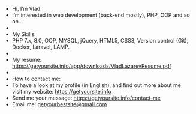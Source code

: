 -  Hi, I’m Vlad
- I’m interested in web development (back-end mostly), PHP, OOP and so on...
-
- My Skills:
- PHP 7.x, 8.0, OOP, MYSQL, jQuery, HTML5, CSS3, Version control (Git), Docker, Laravel, LAMP.
-
- My resume: https://getyoursite.info/app/downloads/VladLazarevResume.pdf
- 
- How to contact me:
- To have a look at my profile (in English), and find out more about me visit my website: https://getyoursite.info
- Send me your message: https://getyoursite.info/contact-me
- Email me: getyourbestsite@gmail.com

<!---
VladULazarev/VladULazarev is a ✨ special ✨ repository because its `README.md` (this file) appears on your GitHub profile.
You can click the Preview link to take a look at your changes.
--->
